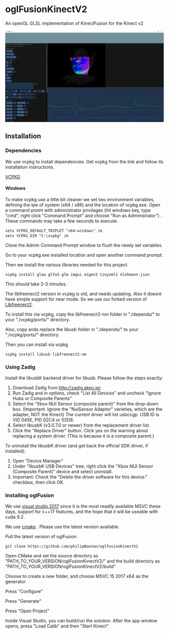 # oglFusionKinectV2
An openGL GLSL implementation of KinectFusion for the Kinect v2

![oglFusion](docs/oglfusionNM.jpg?raw=true "near mode Kinect v2")


<h2>Installation</h2>

<h3>Dependencies</h2>

We use vcpkg to install dependencies. Get vcpkg from the link and follow its installation instructions.

<a href="https://github.com/Microsoft/vcpkg">VCPKG</a> 

<h4>Windows</h3>

To make vcpkg use a little bit cleaner we set two environment variables, defining the tpe of system (x64 / x86) and the location of vcpkg.exe. Open a command promt with administrator privilages (hit windows key, type "cmd", right click "Command Prompt" and choose "Run as Administrator") .
These commands may take a few seconds to execute.

```
setx VCPKG_DEFAULT_TRIPLET "x64-windows" /m
setx VCPKG_DIR "C:\vcpkg" /m
```
Close the Admin Command Prompt window to flush the newly set variables.

Go to your vcpkg.exe installed location and open another command prompt.

Then we install the various libraries needed for this project.

```
vcpkg install glew glfw3 glm imgui eigen3 tinyxml2 nlohmann-json
```
This should take 2-3 minutes.

The libfreenect2 version in vcpkg is old, and needs updating. Also it doesnt have simple support for near mode. So we use our forked version of <a href="https://github.com/philipNoonan/libfreenect2">Libfreenect2</a>.

To install this via vcpkg, copy the libfreenect2-nm folder in "./depends/" to your "./vcpkg/ports/" directory. 

Also, copy ands replace the libusb folder in "./depends/" to your "./vcpkg/ports/" directory.

Then you can install via vcpkg

```
vcpkg install libusb libfreenect2-nm
```

<h3> Using Zadig </h3>

<p>Install the libusbK backend driver for libusb. Please follow the steps exactly:</p>
<ol>
<li>Download Zadig from <a href="http://zadig.akeo.ie/" rel="nofollow">http://zadig.akeo.ie/</a>.</li>
<li>Run Zadig and in options, check "List All Devices" and uncheck "Ignore Hubs or Composite Parents"</li>
<li>Select the "Xbox NUI Sensor (composite parent)" from the drop-down box. (Important: Ignore the "NuiSensor Adaptor" varieties, which are the adapter, NOT the Kinect) The current driver will list usbccgp. USB ID is VID 045E, PID 02C4 or 02D8.</li>
<li>Select libusbK (v3.0.7.0 or newer) from the replacement driver list.</li>
<li>Click the "Replace Driver" button. Click yes on the warning about replacing a system driver. (This is because it is a composite parent.)</li>
</ol>
<p>To uninstall the libusbK driver (and get back the official SDK driver, if installed):</p>
<ol>
<li>Open "Device Manager"</li>
<li>Under "libusbK USB Devices" tree, right click the "Xbox NUI Sensor (Composite Parent)" device and select uninstall.</li>
<li>Important: Check the "Delete the driver software for this device." checkbox, then click OK.</li>
</ol>

<h3> Installing oglFusion </h3>

We use <a href="https://www.visualstudio.com/downloads/">visual studio 2017</a> since it is the most readily available MSVC these days, support for c++17 features, and the hope that it will be useable with cuda 9.2.

We use <a href="https://cmake.org/download/">cmake</a> . Please use the latest version available.

Pull the latest version of oglFusion

```
git clone https://github.com/philipNoonan/oglFusionKinectV2
```

Open CMake and set the source directory as "PATH_TO_YOUR_VERSION/oglFusionKinectV2/" and the build directory as "PATH_TO_YOUR_VERSION/oglFusionKinectV2/build"

Choose to create a new folder, and choose MSVC 15 2017 x64 as the generator.

Press "Configure"

Press "Generate"

Press "Open Project"

Inside Visual Studio, you can build/run the solution. After the app window opens, press "Load Calib" and then "Start Kinect" 













